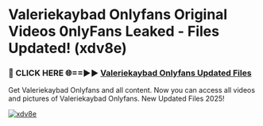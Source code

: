 # Valeriekaybad Onlyfans Original Videos 0nlyFans Leaked - Files Updated! (xdv8e)

<h3>🔴 CLICK HERE 🌐==►► <a href="https://tinyurl.com/ehrbuxhb" rel="nofollow">Valeriekaybad Onlyfans Updated Files</a></h3>

Get Valeriekaybad Onlyfans and all content. Now you can access all videos and pictures of Valeriekaybad Onlyfans. New Updated Files 2025!

[![xdv8e](https://i.imgur.com/lVYEuWS.gif)](https://tinyurl.com/ehrbuxhb)
